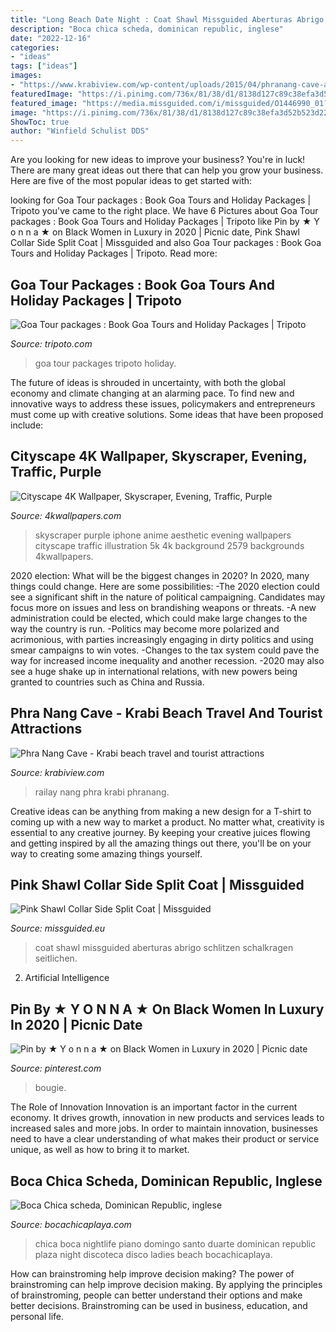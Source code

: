 ```yaml
---
title: "Long Beach Date Night : Coat Shawl Missguided Aberturas Abrigo Schlitzen Schalkragen Seitlichen"
description: "Boca chica scheda, dominican republic, inglese"
date: "2022-12-16"
categories:
- "ideas"
tags: ["ideas"]
images:
- "https://www.krabiview.com/wp-content/uploads/2015/04/phranang-cave-attraction-thailand-0.jpg"
featuredImage: "https://i.pinimg.com/736x/81/38/d1/8138d127c89c38efa3d52b523d22c3ba.jpg"
featured_image: "https://media.missguided.com/i/missguided/O1446990_01?fmt=jpeg&amp;fmt.jpeg.interlaced=true&amp;$product-page__main--2x$"
image: "https://i.pinimg.com/736x/81/38/d1/8138d127c89c38efa3d52b523d22c3ba.jpg"
ShowToc: true
author: "Winfield Schulist DDS"
---
```



Are you looking for new ideas to improve your business? You're in luck! There are many great ideas out there that can help you grow your business. Here are five of the most popular ideas to get started with:

	

		
looking for Goa Tour packages : Book Goa Tours and Holiday Packages | Tripoto you've came to the right place. We have 6 Pictures about Goa Tour packages : Book Goa Tours and Holiday Packages | Tripoto like Pin by ★ Y o n n a ★ on Black Women in Luxury in 2020 | Picnic date, Pink Shawl Collar Side Split Coat | Missguided and also Goa Tour packages : Book Goa Tours and Holiday Packages | Tripoto. Read more:
		
    
## Goa Tour Packages : Book Goa Tours And Holiday Packages | Tripoto

<img loading=lazy src="https://cdn1.tripoto.com/media/filter/nxxl/img/1524784/Image/1567081086_goa_web.jpg" onerror="this.onerror=null;this.src='https://tse4.mm.bing.net/th?id=OIP.7dvzCJs4eooDQlVZ5K2vlAHaEK&amp;pid=15.1';" alt="Goa Tour packages : Book Goa Tours and Holiday Packages | Tripoto">

_Source: tripoto.com_

>goa tour packages tripoto holiday. 

	

The future of ideas is shrouded in uncertainty, with both the global economy and climate changing at an alarming pace. To find new and innovative ways to address these issues, policymakers and entrepreneurs must come up with creative solutions. Some ideas that have been proposed include: 

    
## Cityscape 4K Wallpaper, Skyscraper, Evening, Traffic, Purple

<img loading=lazy src="https://4kwallpapers.com/images/wallpapers/cityscape-skyscraper-evening-traffic-purple-illustration-1284x2778-2579.jpg" onerror="this.onerror=null;this.src='https://tse2.mm.bing.net/th?id=OIP.4f2bKExRst9ZXxGxBkPgLwHaQB&amp;pid=15.1';" alt="Cityscape 4K Wallpaper, Skyscraper, Evening, Traffic, Purple">

_Source: 4kwallpapers.com_

>skyscraper purple iphone anime aesthetic evening wallpapers cityscape traffic illustration 5k 4k background 2579 backgrounds 4kwallpapers. 

	

2020 election: What will be the biggest changes in 2020?
In 2020, many things could change. Here are some possibilities:
-The 2020 election could see a significant shift in the nature of political campaigning. Candidates may focus more on issues and less on brandishing weapons or threats. 
-A new administration could be elected, which could make large changes to the way the country is run. 
-Politics may become more polarized and acrimonious, with parties increasingly engaging in dirty politics and using smear campaigns to win votes. 
-Changes to the tax system could pave the way for increased income inequality and another recession. 
-2020 may also see a huge shake up in international relations, with new powers being granted to countries such as China and Russia.

    
## Phra Nang Cave - Krabi Beach Travel And Tourist Attractions

<img loading=lazy src="https://www.krabiview.com/wp-content/uploads/2015/04/phranang-cave-attraction-thailand-0.jpg" onerror="this.onerror=null;this.src='https://tse4.mm.bing.net/th?id=OIP.egLwsSlt-sm0zMTHMVfXdAHaEo&amp;pid=15.1';" alt="Phra Nang Cave - Krabi beach travel and tourist attractions">

_Source: krabiview.com_

>railay nang phra krabi phranang. 

	

Creative ideas can be anything from making a new design for a T-shirt to coming up with a new way to market a product. No matter what, creativity is essential to any creative journey. By keeping your creative juices flowing and getting inspired by all the amazing things out there, you'll be on your way to creating some amazing things yourself.

    
## Pink Shawl Collar Side Split Coat | Missguided

<img loading=lazy src="https://media.missguided.com/i/missguided/O1446990_01?fmt=jpeg&amp;fmt.jpeg.interlaced=true&amp;$product-page__main--2x$" onerror="this.onerror=null;this.src='https://tse3.mm.bing.net/th?id=OIP.Tfd_x3l5LWDqBXFRCuEjzQHaKu&amp;pid=15.1';" alt="Pink Shawl Collar Side Split Coat | Missguided">

_Source: missguided.eu_

>coat shawl missguided aberturas abrigo schlitzen schalkragen seitlichen. 

	

2. Artificial Intelligence 

    
## Pin By ★ Y O N N A ★ On Black Women In Luxury In 2020 | Picnic Date

<img loading=lazy src="https://i.pinimg.com/736x/81/38/d1/8138d127c89c38efa3d52b523d22c3ba.jpg" onerror="this.onerror=null;this.src='https://tse1.mm.bing.net/th?id=OIP.roLbO_pDbyc-5Y_DN1schAHaJ3&amp;pid=15.1';" alt="Pin by ★ Y o n n a ★ on Black Women in Luxury in 2020 | Picnic date">

_Source: pinterest.com_

>bougie. 

	

The Role of Innovation
Innovation is an important factor in the current economy. It drives growth, innovation in new products and services leads to increased sales and more jobs. In order to maintain innovation, businesses need to have a clear understanding of what makes their product or service unique, as well as how to bring it to market.

    
## Boca Chica Scheda, Dominican Republic, Inglese

<img loading=lazy src="https://bocachicaplaya.com/bocachicaphoto/duarte_boca_chica/discoteca_piano_plaza_media.jpg" onerror="this.onerror=null;this.src='https://tse2.mm.bing.net/th?id=OIP.0rLMVIq__2ZEAt3NQMo3gQAAAA&amp;pid=15.1';" alt="Boca Chica scheda, Dominican Republic, inglese">

_Source: bocachicaplaya.com_

>chica boca nightlife piano domingo santo duarte dominican republic plaza night discoteca disco ladies beach bocachicaplaya. 

	

How can brainstroming help improve decision making?
The power of brainstroming can help improve decision making. By applying the principles of brainstroming, people can better understand their options and make better decisions. Brainstroming can be used in business, education, and personal life.

